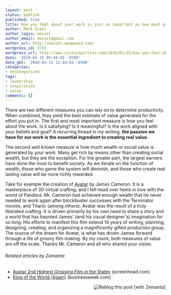 ```yaml
---
layout: post
status: publish
published: true
title: How you feel about your work is just as important as how much you are paid
author: Mark Essel
author_login: messel
author_email: messel@gmail.com
author_url: http://messel.myopenid.com/
wordpress_id: 2753
wordpress_url: http://www.victusspiritus.com/2010/01/15/how-you-feel-about-your-work-is-just-as-important-as-how-much-you-are-paid/
date: '2010-01-15 05:44:05 -0500'
date_gmt: '2010-01-15 12:44:05 -0500'
categories:
- Uncategorized
tags:
- leadership
- inspiration
- value
comments: []
---
```

<p>There are two different measures you can rely on to determine productivity. When combined, they yield the best estimate of value generated for the effort you put in. The first and most important measure is how you feel about the work. Is it satisfying? Is it meaningful? Is the work aligned with your beliefs and goal? A recurring thread in my writing, <strong>the passion we have for our work is the essential ingredient to creating real value</strong>.</p>
<p>The second well known measure is how much wealth or social value is generated by your work. Many get rich by means other than creating social wealth, but they are the exception. For the greater part, the largest earners have done the most to benefit society. As we iterate on the function of wealth, those who game the system will diminish, and those who create real lasting value will be more richly rewarded.</p>
<p>Take for example the creation of <a href="http://www.wired.com/magazine/tag/avatar/">Avatar</a> by James Cameron.  It is a masterpiece of 3D virtual crafting, and I fell head over heels in love with the world of Pandora. Mr. Cameron had achieved enough wealth that he never needed to work again after blockbuster successes with the Terminator movies, and Titanic (among others). Avatar was the result of a truly liberated crafting. It is driven primarily by his own need to share a story and a world that has haunted James' (and his visual designer's) imagination for so long. His efforts to manifest this film extend 14 years of writing, planning, designing, creating, and organizing a magnificently gifted production group. The source of the dream for Avatar, is what has driven James forward through a life of groovy film making. By my count, both measures of value are off the scale. Thanks Mr. Cameron and all who shared your vision.</p>
<h6 class="zemanta-related-title" style="font-size: 1em;">Related articles by Zemanta</h6>
<ul class="zemanta-article-ul">
<li class="zemanta-article-ul-li"><a href="http://r.zemanta.com/?u=http%3A//www.screenhead.com/reviews/avatar-2nd-highest-grossing-film-in-the-states/&amp;a=11996421&amp;rid=f8703b67-239c-4e77-ac16-8ee78fe9ea8e&amp;e=19d0c01b773df5878d68c1302e6017bf">Avatar 2nd Highest Grossing Film in the States</a> (screenhead.com)</li>
<li class="zemanta-article-ul-li"><a href="http://r.zemanta.com/?u=http%3A//www.businessweek.com/magazine/content/10_05/b4165048396178.htm&amp;a=11962766&amp;rid=f8703b67-239c-4e77-ac16-8ee78fe9ea8e&amp;e=08a78449581c91cd2289bd8076dd60c2">King of the World (Again)</a> (businessweek.com)</li>
</ul>
<div class="zemanta-pixie" style="margin-top: 10px; height: 15px;"><a class="zemanta-pixie-a" title="Reblog this post [with Zemanta]" href="http://reblog.zemanta.com/zemified/f8703b67-239c-4e77-ac16-8ee78fe9ea8e/"><img class="zemanta-pixie-img" style="border: none; float: right;" src="http://img.zemanta.com/reblog_e.png?x-id=f8703b67-239c-4e77-ac16-8ee78fe9ea8e" alt="Reblog this post [with Zemanta]" /></a><span class="zem-script more-related pretty-attribution"><script src="http://static.zemanta.com/readside/loader.js" type="text/javascript"></script></span></div>

